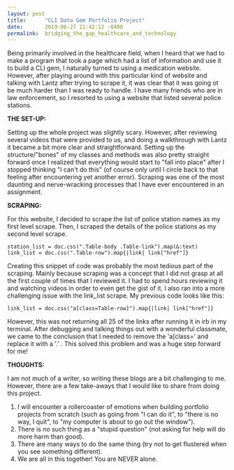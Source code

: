 ```yaml
---
layout: post
title:      "CLI Data Gem Portfolio Project"
date:       2019-06-27 11:42:12 -0400
permalink:  bridging_the_gap_healthcare_and_technology
---
```


Being primarily involved in the healthcare field, when I heard that we had to make a program that took a page which had a list of information and use it to build a CLI gem, I naturally turned to using a medication website. However, after playing around with this particular kind of website and talking with Lantz after trying to scrape it, it was clear that it was going ot be much harder than I was ready to handle.
I have many friends who are in law enforcement, so I resorted to using a website that listed several police stations.

**THE SET-UP:**

Setting up the whole project was slightly scary. However, after reviewing several videos that were provided to us, and doing a walkthrough with Lantz it became a bit more clear and straightforward. 
Setting up the structure/"bones" of my classes and methods was also pretty straight forward once I realized that everything would start to "fall into place" after I stopped thinking "I can't do this" (of course only until I circle back to that feeling after encountering yet another error).
Scraping was one of the most daunting and nerve-wracking processes that I have ever encountered in an assignment.

**SCRAPING:**

For this website, I decided to scrape the list of police station names as my first level scrape. Then, I scraped the details of the police stations as my second level scrape. 
```
station_list = doc.css(".Table-body .Table-link").map(&:text)
link_list = doc.css(".Table-row").map{|link| link["href"]}
```
Creating this snippet of code was probably the most tedious part of the scraping. Mainly because scraping was a concept that I did not grasp at all the first couple of times that I reviewed it. I had to spend hours reviewing it and watching videos in order to even get the gist of it. 
I also ran into a more challenging issue with the link_list scrape.
My previous code looks like this:
```
link_list = doc.css("a[class=Table-row]").map{|link| link["href"]}
```
However, this was not returning all 25 of the links after running it in irb in my terminal. After debugging and talking things out with a wonderful classmate, we came to the conclusion that I needed to remove the 'a[class=' and replace it with a '.' . This solved this problem and was a huge step forward for me!

**THOUGHTS:**

I am not much of a writer, so writing these blogs are a bit challenging to me. However, there are a few take-aways that I would like to share from doing this project.
1. I will encounter a rollercoaster of emotions when building portfolio projects from scratch (such as going from "I can do it", to "there is no way, I quit", to "my computer is about to go out the window").
2. There is no such thing as a "stupid question" (not asking for help will do more harm than good).
3. There are many ways to do the same thing (try not to get flustered when you see something different).
4. We are all in this together! You are NEVER alone.

